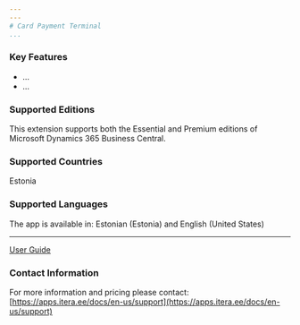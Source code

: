 ```yaml
---
---
# Card Payment Terminal
...
```


### Key Features
* ...
* ...

### Supported Editions
This extension supports both the Essential and Premium editions of Microsoft Dynamics 365 Business Central.

### Supported Countries
Estonia

### Supported Languages
The app is available in: Estonian (Estonia) and English (United States)

---

[User Guide](help.md)

### Contact Information
For more information and pricing please contact:  
[https://apps.itera.ee/docs/en-us/support](https://apps.itera.ee/docs/en-us/support)
